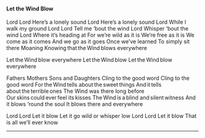 #### Let the Wind Blow

Lord Lord
Here’s a lonely sound
Lord
Here’s a lonely sound
Lord
While I walk my ground
Lord Lord
Tell me ‘bout the wind
Lord
Whisper ‘bout the wind
Lord
Where it’s heading at
For we’re wild as it is
We’re free as it is
We come as it comes
And we go as it goes
Once we’ve learned 
To simply sit there
Moaning
Knowing that the Wind blows everywhere


Let the Wind blow everywhere
Let the Wind blow 
Let the Wind blow everywhere


Fathers
Mothers
Sons and
Daughters
Cling to the good word
Cling to the good word
For the Wind tells about the sweet things
And it tells about the terrible ones
The Wind was there long before
Our skins could ever feel its kisses
The Wind is a blind and silent witness
And it blows ‘round the soul
It blows there and everywhere


Lord Lord
Let it blow
Let it go wild or whisper low
Lord Lord
Let it blow
That is all we’ll ever know
____